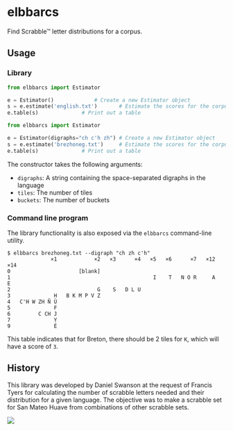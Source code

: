 # elbbarcs 

Find Scrabble™ letter distributions for a corpus.

## Usage

###  Library
```python
from elbbarcs import Estimator

e = Estimator()				# Create a new Estimator object
s = e.estimate('english.txt')		# Estimate the scores for the corpus
e.table(s) 				# Print out a table
```

```python
from elbbarcs import Estimator

e = Estimator(digraphs="ch c'h zh")	# Create a new Estimator object
s = e.estimate('brezhoneg.txt')		# Estimate the scores for the corpus
e.table(s) 				# Print out a table
```

The constructor takes the following arguments:
* `digraphs`: A string containing the space-separated digraphs in the language
* `tiles`: The number of tiles
* `buckets`: The number of buckets 

### Command line program

The library functionality is also exposed via the `elbbarcs` command-line utility.

```
$ elbbarcs brezhoneg.txt --digraph "ch zh c'h"
              ×1            ×2   ×3      ×4   ×5   ×6      ×7   ×12   ×14
0                      [blank]                                           
1                                              I    T   N O R     A     E
2                            G    S   D L U                              
3              H   B K M P V Z                                           
4   C'H W ZH Ñ Ù                                                         
5              F                                                         
6         C CH J                                                         
7              Y                                                         
9              É                            
```

This table indicates that for Breton, there should be 2 tiles for `K`, which will have a score of `3`.

## History

This library was developed by Daniel Swanson at the request of Francis Tyers for calculating the number 
of scrabble letters needed and their distribution for a given language. The objective was to make a 
scrabble set for San Mateo Huave from combinations of other scrabble sets.

![](./img/huv.png)
